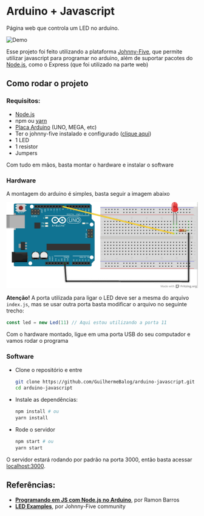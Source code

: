 # Arduino + Javascript

Página web que controla um LED no arduíno.

![Demo](demo.gif)

Esse projeto foi feito utilizando a plataforma [Johnny-Five](http://johnny-five.io/), que permite utilizar javascript para programar no arduino, além de suportar pacotes do [Node.js](https://nodejs.org/pt-br/), como o Express (que foi utilizado na parte web)

## Como rodar o projeto

### Requisitos:

- [Node.js](https://nodejs.org/pt-br/download/)
- npm ou [yarn](https://yarnpkg.com/getting-started/install) 
- [Placa Arduino](https://www.arduino.cc/) (UNO, MEGA, etc)
- Ter o johnny-five instalado e configurado ([clique aqui](https://github.com/rwaldron/johnny-five/wiki/Getting-Started))
- 1 LED
- 1 resistor
- Jumpers

Com tudo em mãos, basta montar o hardware e instalar o software

### Hardware

A montagem do arduino é simples, basta seguir a imagem abaixo

![Exemplo de Montagem](arduino.jpg)

**Atenção!** A porta utilizada para ligar o LED deve ser a mesma do arquivo `index.js`, mas se usar outra porta basta modificar o arquivo no seguinte trecho:

```js
const led = new Led(11) // Aqui estou utilizando a porta 11
```

Com o hardware montado, ligue em uma porta USB do seu computador e vamos rodar o programa

### Software

- Clone o repositório e entre

    ```bash
    git clone https://github.com/GuilhermeBalog/arduino-javascript.git
    cd arduino-javascript
    ```

- Instale as dependências:

    ```bash
    npm install # ou
    yarn install
    ```

- Rode o servidor

    ```bash
    npm start # ou
    yarn start
    ```

O servidor estará rodando por padrão na porta 3000, então basta acessar [localhost:3000](http://localhost:3000/).

## Referências:

- **[Programando em JS com Node.js no Arduino](http://ramon-barros.com/arduino/2018/07/31/arduino-node-js.html)**, por Ramon Barros
- **[LED Examples](http://johnny-five.io/examples/led/)**, por Johnny-Five community